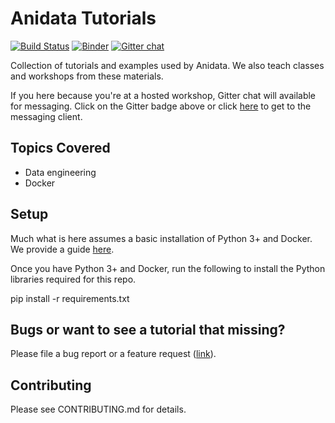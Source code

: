 # Anidata Tutorials

[![Build Status](https://travis-ci.com/anidata/tutorials.svg?branch=master)](https://travis-ci.com/anidata/tutorials)
[![Binder](https://mybinder.org/badge.svg)](https://mybinder.org/v2/gh/anidata/tutorials/master)
[![Gitter chat](https://badges.gitter.im/anidata-tutorials.png)](https://gitter.im/anidata-tutorials)

Collection of tutorials and examples used by Anidata. We also teach classes
and workshops from these materials.

If you here because you're at a hosted workshop, Gitter chat will available
for messaging. Click on the Gitter badge above or click
[here](https://gitter.im/anidata-tutorials) to get to the messaging client.

## Topics Covered
* Data engineering
* Docker

## Setup
Much what is here assumes a basic installation of Python 3+ and Docker. We
provide a guide [here](http://bit.ly/2OEWlWf).

Once you have Python 3+ and Docker, run the following to install the Python
libraries required for this repo.

  pip install -r requirements.txt

## Bugs or want to see a tutorial that missing?
Please file a bug report or a feature request ([link](https://github.com/anidata/tutorials/issues/new/choose)).

## Contributing
Please see CONTRIBUTING.md for details.
